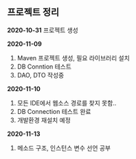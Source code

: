## 프로젝트 정리
**2020-10-31**
프로젝트 생성

**2020-11-09**

1. Maven 프로젝트 생성, 필요 라이브러리 설치
2. DB Conntion 테스트
3. DAO, DTO 작성중

**2020-11-10**

1. 모든 IDE에서 웹소스 경로를 찾지 못함..
2. DB Connection 테스트 완료
3. 개발환경 재설치 예정

**2020-11-13**

1. 메소드 구조, 인스턴스 변수 선언 공부
